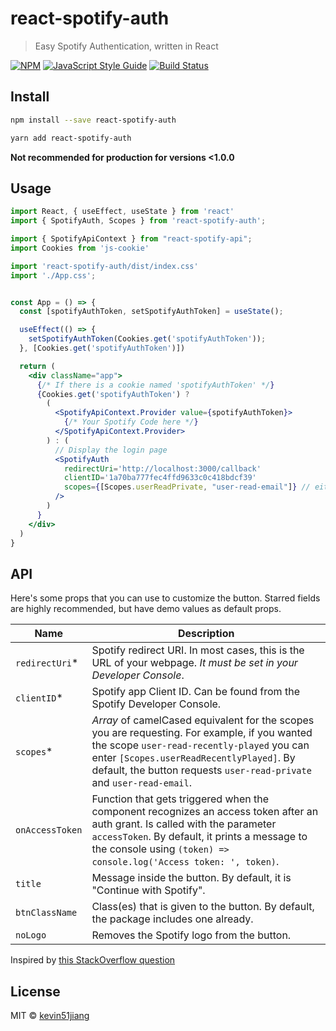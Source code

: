 # react-spotify-auth

> Easy Spotify Authentication, written in React

[![NPM](https://img.shields.io/npm/v/react-spotify-auth.svg)](https://www.npmjs.com/package/react-spotify-auth) [![JavaScript Style Guide](https://img.shields.io/badge/code_style-standard-brightgreen.svg)](https://standardjs.com) [![Build Status](https://travis-ci.org/kevin51jiang/react-spotify-auth.svg?branch=master)](https://travis-ci.org/kevin51jiang/react-spotify-auth)

## Install

```bash
npm install --save react-spotify-auth
```

```bash
yarn add react-spotify-auth
```

**Not recommended for production for versions <1.0.0**

## Usage

```jsx
import React, { useEffect, useState } from 'react'
import { SpotifyAuth, Scopes } from 'react-spotify-auth';

import { SpotifyApiContext } from "react-spotify-api";
import Cookies from 'js-cookie'

import 'react-spotify-auth/dist/index.css'
import './App.css';


const App = () => {
  const [spotifyAuthToken, setSpotifyAuthToken] = useState();

  useEffect(() => {
    setSpotifyAuthToken(Cookies.get('spotifyAuthToken'));
  }, [Cookies.get('spotifyAuthToken')])

  return (
    <div className="app">
      {/* If there is a cookie named 'spotifyAuthToken' */}
      {Cookies.get('spotifyAuthToken') ?
        (
          <SpotifyApiContext.Provider value={spotifyAuthToken}>
            {/* Your Spotify Code here */}
          </SpotifyApiContext.Provider>
        ) : (
          // Display the login page
          <SpotifyAuth
            redirectUri='http://localhost:3000/callback'
            clientID='1a70ba777fec4ffd9633c0c418bdcf39'
            scopes={[Scopes.userReadPrivate, "user-read-email"]} // either style will work
          />
        )
      }
    </div>
  )
}

```

## API

Here's some props that you can use to customize the button. Starred fields are highly recommended, but have demo values as default props.

| Name | Description |
| ---| --- |
|`redirectUri`\* | Spotify redirect URI. In most cases, this is the URL of your webpage. *It must be set in your Developer Console*. |
|`clientID`\* | Spotify app Client ID. Can be found from the Spotify Developer Console. |
|`scopes`\* | *Array* of camelCased equivalent for the scopes you are requesting. For example, if you wanted the scope `user-read-recently-played` you can enter `[Scopes.userReadRecentlyPlayed]`. By default, the button requests `user-read-private` and `user-read-email`.|
|`onAccessToken` | Function that gets triggered when the component recognizes an access token after an auth grant. Is called with the parameter `accessToken`. By default, it prints a message to the console using `(token) => console.log('Access token: ', token)`.|
|`title` | Message inside the button. By default, it is "Continue with Spotify". |
|`btnClassName` | Class(es) that is given to the button. By default, the package includes one already. |
|`noLogo` | Removes the Spotify logo from the button. |


Inspired by [this StackOverflow question](https://stackoverflow.com/questions/58964265/spotify-implicit-grant-flow-with-react-user-login)


## License

MIT © [kevin51jiang](https://github.com/kevin51jiang)
